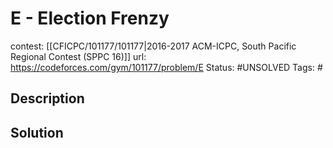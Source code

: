 # E - Election Frenzy

contest: [[CFICPC/101177/101177|2016-2017 ACM-ICPC, South Pacific Regional Contest (SPPC 16)]]
url: https://codeforces.com/gym/101177/problem/E
Status: #UNSOLVED
Tags: #

## Description

## Solution

